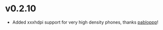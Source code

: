 # v0.2.10

- Added xxxhdpi support for very high density phones, thanks [pabloppp](https://github.com/pabloppp)!
